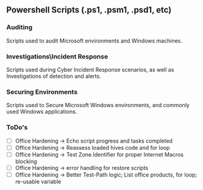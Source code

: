 ## Powershell Scripts (.ps1, .psm1, .psd1, etc)



### Auditing
Scripts used to audit Microsoft environments and Windows machines. 

### Investigations\Incident Response
Scripts used during Cyber Incident Response scenarios, as well as Investigations of detection and alerts. 


### Securing Environments
Scripts used to Secure Microsoft Windows environments, and commonly used Windows applications.




### ToDo's
- [ ] Office Hardening -> Echo script progress and tasks completed
- [ ] Office Hardening -> Reassess loaded hives code and for loop
- [ ] Office Hardening -> Test Zone.Identifier for proper Internet Macros blocking
- [ ] Office Hardening -> error handling for restore scripts
- [ ] Office Hardening -> Better Test-Path logic; List office products, for loop; re-usable variable
